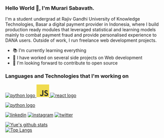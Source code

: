 ### Hello World 👋, I'm **Murari Sabavath**.

I'm a student undergrad at Rajiv Gandhi University of Knowledge Technologies, Basar 
a digital payment provider in Indonesia, where I build production ready modules that leveraged statistical and learning models mainly to combat payment fraud and provide personalised experience to DANA users. Outside of work, I run freelance web development projects.

- 📚 I’m currently learning everything
- 🐝 I have worked on several side projects on Web development
- 🌱 I'm looking forward to contribute to open source



### Languages and Technologies that I'm working on

<a href="https://www.python.org/">
  <img height="40" src="https://upload.wikimedia.org/wikipedia/commons/thumb/c/c3/Python-logo-notext.svg/1200px-Python-logo-notext.svg.png" alt="python logo" />
</a>
<a href="https://www.javascript.com/">
  <img height="40" src="https://raw.githubusercontent.com/github/explore/80688e429a7d4ef2fca1e82350fe8e3517d3494d/topics/javascript/javascript.png" alt="js logo" />
</a>
<a href="https://reactjs.org/"><img height="40" src="https://cdn.worldvectorlogo.com/logos/react-1.svg" alt="react logo" /></a>

<a href="https://www.python.org/"><img height="40" src="https://upload.wikimedia.org/wikipedia/commons/thumb/c/c3/Python-logo-notext.svg/1200px-Python-logo-notext.svg.png" alt="python logo" /></a>


[<img src='https://cdn.jsdelivr.net/npm/simple-icons@3.0.1/icons/linkedin.svg' alt='linkedin' height='40'>](https://www.linkedin.com/in/murarisabavath/)  [<img src='https://cdn.jsdelivr.net/npm/simple-icons@3.0.1/icons/instagram.svg' alt='instagram' height='40'>](https://www.instagram.com/MurariSabavath/)  [<img src='https://cdn.jsdelivr.net/npm/simple-icons@3.0.1/icons/twitter.svg' alt='twitter' height='40'>](https://twitter.com/MurariSabavath_)  



[![Yue's github stats](https://github-readme-stats.vercel.app/api?username=MurariSabavath&theme=material-palenight&count_private=true&hide=contribs)](https://github.com/anuraghazra/github-readme-stats)
</br>
[![Top Langs](https://github-readme-stats.vercel.app/api/top-langs/?username=MurariSabavath&theme=material-palenight&hide=Jupyter&layout=compact)](https://github.com/anuraghazra/github-readme-stats)
